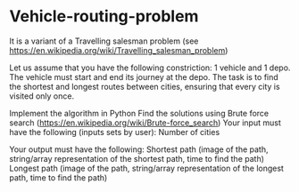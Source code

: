 # Vehicle-routing-problem

It is a variant of a Travelling salesman problem (see https://en.wikipedia.org/wiki/Travelling_salesman_problem)

Let us assume that you have the following constriction: 1 vehicle and 1 depo. The vehicle must start and end its journey at the depo. The task is to find the shortest and longest routes between cities, ensuring that every city is visited only once.

Implement the algorithm in Python
Find the solutions using Brute force search (https://en.wikipedia.org/wiki/Brute-force_search)
Your input must have the following (inputs sets by user):
Number of cities

Your output must have the following:
Shortest path (image of the path, string/array representation of the shortest path, time to find the path)
Longest path (image of the path, string/array representation of the longest path, time to find the path)
